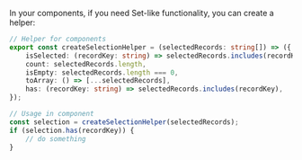 In your components, if you need Set-like functionality, you can create a helper:

```typescript
// Helper for components
export const createSelectionHelper = (selectedRecords: string[]) => ({
    isSelected: (recordKey: string) => selectedRecords.includes(recordKey),
    count: selectedRecords.length,
    isEmpty: selectedRecords.length === 0,
    toArray: () => [...selectedRecords],
    has: (recordKey: string) => selectedRecords.includes(recordKey),
});

// Usage in component
const selection = createSelectionHelper(selectedRecords);
if (selection.has(recordKey)) {
    // do something
}
```

